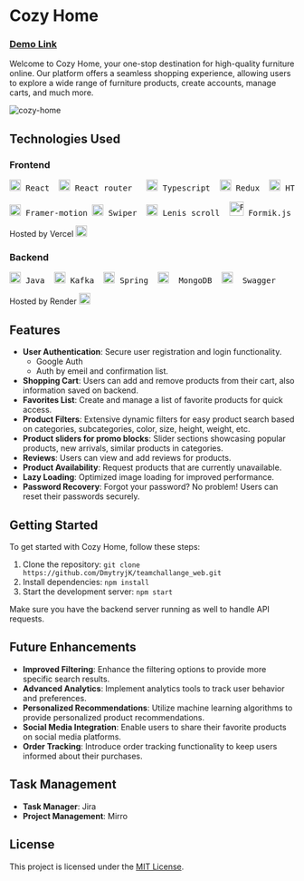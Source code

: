 # Cozy Home
### [Demo Link](https://cozyhome-store.vercel.app/)
Welcome to Cozy Home, your one-stop destination for high-quality furniture online. Our platform offers a seamless shopping experience, allowing users to explore a wide range of furniture products, create accounts, manage carts, and much more.

![cozy-home](https://github.com/DmytryjK/teamchallange_web/assets/48493462/dee6314d-d0a9-4707-a461-ab3ab1980a61)

## Technologies Used

### Frontend
<pre>
<img width="20" src="https://user-images.githubusercontent.com/25181517/183897015-94a058a6-b86e-4e42-a37f-bf92061753e5.png" alt="React" title="React"/> React  <img width="20" src="https://www.svgrepo.com/show/354262/react-router.svg" alt="React router" title="React router"/> React router   <img width="20" src="https://user-images.githubusercontent.com/25181517/183890598-19a0ac2d-e88a-4005-a8df-1ee36782fde1.png" alt="TypeScript" title="TypeScript"/> Typescript  <img width="20" src="https://user-images.githubusercontent.com/25181517/187896150-cc1dcb12-d490-445c-8e4d-1275cd2388d6.png" alt="Redux" title="Redux"/> Redux  <img width="20" src="https://user-images.githubusercontent.com/25181517/192158954-f88b5814-d510-4564-b285-dff7d6400dad.png" alt="HTML" title="HTML"/> HTML  <img width="20" src="https://user-images.githubusercontent.com/25181517/192158956-48192682-23d5-4bfc-9dfb-6511ade346bc.png" alt="Sass" title="Sass"/> SCSS  
    
<img width="20"src="https://camo.githubusercontent.com/3bcd317876dc122d3055613c7f5450134050d0c5a8683807c6f2e8e2178737b0/68747470733a2f2f6672616d657275736572636f6e74656e742e636f6d2f696d616765732f34386861395a52396f5a51475136675a38595566456c50335430412e706e67" alt="framer" title="framer"/> Framer-motion <img width="20" src="https://swiperjs.com/images/swiper-logo.svg" alt="Swiper" title="Swiper"/> Swiper  <img width="20" src="https://avatars.githubusercontent.com/u/67077908?s=200&v=4" alt="Lenis scroll" title="Lenis scroll"/> Lenis scroll  <img width="25" src="https://user-images.githubusercontent.com/4060187/61057426-4e5a4600-a3c3-11e9-9114-630743e05814.png" alt="Formik.js" title="Formik.js"/> Formik.js  LazyLoad Images
</pre>
Hosted by Vercel <img width="20" src="https://camo.githubusercontent.com/09a11f3cef0b31aa2f56015680ee1f783ef4ba9234e293793c30fb0b819b691f/68747470733a2f2f6173736574732e76657263656c2e636f6d2f696d6167652f75706c6f61642f76313538383830353835382f7265706f7369746f726965732f76657263656c2f6c6f676f2e706e67" alt="Vercel" title="Vercel"/>

### Backend
<pre>
<img width="20" src="https://user-images.githubusercontent.com/25181517/117201156-9a724800-adec-11eb-9a9d-3cd0f67da4bc.png" alt="Java" title="Java"/> Java  <img width="20" src="https://user-images.githubusercontent.com/25181517/192107004-2d2fff80-d207-4916-8a3e-130fee5ee495.png" alt="kafka" title="kafka"/> Kafka  <img width="20" src="https://user-images.githubusercontent.com/25181517/183891303-41f257f8-6b3d-487c-aa56-c497b880d0fb.png" alt="Spring Boot" title="Spring Boot"/> Spring  <img width="20" src="https://user-images.githubusercontent.com/25181517/182884177-d48a8579-2cd0-447a-b9a6-ffc7cb02560e.png" alt="mongoDB" title="mongoDB"/>  MongoDB  <img width="20" src="https://user-images.githubusercontent.com/25181517/186711335-a3729606-5a78-4496-9a36-06efcc74f800.png" alt="Swagger" title="Swagger"/>  Swagger
</pre>
Hosted by Render <img width="20" src="https://images.g2crowd.com/uploads/product/image/large_detail/large_detail_477db83f729d63210139ec7cd29c1351/render-render.png" alt="Vercel" title="Vercel"/>
## Features

- **User Authentication**: Secure user registration and login functionality. 
    - Google Auth
    - Auth by emeil and confirmation list.
- **Shopping Cart**: Users can add and remove products from their cart, also information saved on backend.
- **Favorites List**: Create and manage a list of favorite products for quick access.
- **Product Filters**: Extensive dynamic filters for easy product search based on categories, subcategories, color, size, height, weight, etc.
- **Product sliders for promo blocks**: Slider sections showcasing popular products, new arrivals, similar products in categories.
- **Reviews**: Users can view and add reviews for products.
- **Product Availability**: Request products that are currently unavailable.
- **Lazy Loading**: Optimized image loading for improved performance.
- **Password Recovery**: Forgot your password? No problem! Users can reset their passwords securely.

## Getting Started

To get started with Cozy Home, follow these steps:

1. Clone the repository: `git clone https://github.com/DmytryjK/teamchallange_web.git`
2. Install dependencies: `npm install`
3. Start the development server: `npm start`

Make sure you have the backend server running as well to handle API requests.

## Future Enhancements

- **Improved Filtering**: Enhance the filtering options to provide more specific search results.
- **Advanced Analytics**: Implement analytics tools to track user behavior and preferences.
- **Personalized Recommendations**: Utilize machine learning algorithms to provide personalized product recommendations.
- **Social Media Integration**: Enable users to share their favorite products on social media platforms.
- **Order Tracking**: Introduce order tracking functionality to keep users informed about their purchases.

## Task Management

- **Task Manager**: Jira
- **Project Management**: Mirro

## License
This project is licensed under the [MIT License](LICENSE).
